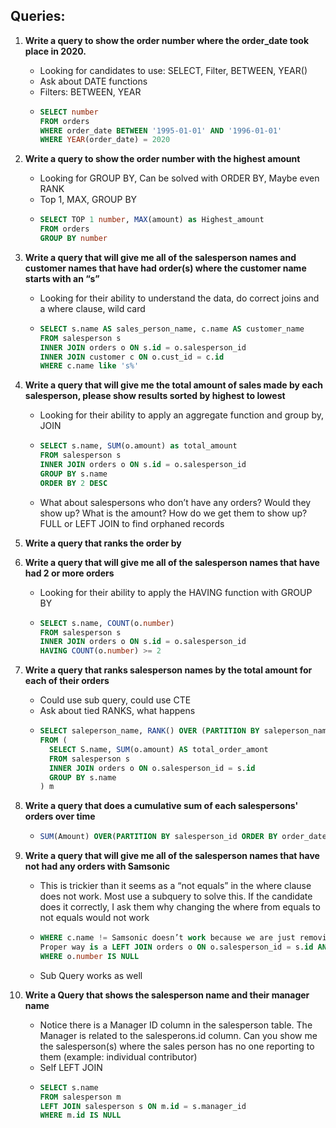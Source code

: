 
## Queries:

1. **Write a query to show the order number where the order_date took place in 2020.**
   - Looking for candidates to use: SELECT, Filter, BETWEEN, YEAR()
   - Ask about DATE functions
   - Filters: BETWEEN, YEAR
   - ```sql
     SELECT number
     FROM orders
     WHERE order_date BETWEEN '1995-01-01' AND '1996-01-01'
     WHERE YEAR(order_date) = 2020
     ```

2. **Write a query to show the order number with the highest amount**
   - Looking for GROUP BY, Can be solved with ORDER BY, Maybe even RANK
   - Top 1, MAX, GROUP BY
   - ```sql
     SELECT TOP 1 number, MAX(amount) as Highest_amount
     FROM orders
     GROUP BY number
     ```

3. **Write a query that will give me all of the salesperson names and customer names that have had order(s) where the customer name starts with an “s”**
   - Looking for their ability to understand the data, do correct joins and a where clause, wild card
   - ```sql
     SELECT s.name AS sales_person_name, c.name AS customer_name
     FROM salesperson s
     INNER JOIN orders o ON s.id = o.salesperson_id
     INNER JOIN customer c ON o.cust_id = c.id
     WHERE c.name like 's%'
     ```

4. **Write a query that will give me the total amount of sales made by each salesperson, please show results sorted by highest to lowest**
   - Looking for their ability to apply an aggregate function and group by, JOIN
   - ```sql
     SELECT s.name, SUM(o.amount) as total_amount
     FROM salesperson s
     INNER JOIN orders o ON s.id = o.salesperson_id
     GROUP BY s.name
     ORDER BY 2 DESC
     ```
   - What about salespersons who don’t have any orders? Would they show up? What is the amount? How do we get them to show up? FULL or LEFT JOIN to find orphaned records

5. **Write a query that ranks the order by**

6. **Write a query that will give me all of the salesperson names that have had 2 or more orders**
   - Looking for their ability to apply the HAVING function with GROUP BY
   - ```sql
     SELECT s.name, COUNT(o.number)
     FROM salesperson s
     INNER JOIN orders o ON s.id = o.salesperson_id
     HAVING COUNT(o.number) >= 2
     ```

7. **Write a query that ranks salesperson names by the total amount for each of their orders**
   - Could use sub query, could use CTE
   - Ask about tied RANKS, what happens
   - ```sql
     SELECT saleperson_name, RANK() OVER (PARTITION BY saleperson_name ORDER BY total_order_amont DESC) as rank
     FROM (
       SELECT S.name, SUM(o.amount) AS total_order_amont
       FROM salesperson s
       INNER JOIN orders o ON o.salesperson_id = s.id
       GROUP BY s.name
     ) m
     ```

8. **Write a query that does a cumulative sum of each salespersons' orders over time**
   - ```sql
     SUM(Amount) OVER(PARTITION BY salesperson_id ORDER BY order_date RANGE UNBOUNDED PRECEDING)
     ```

9. **Write a query that will give me all of the salesperson names that have not had any orders with Samsonic**
   - This is trickier than it seems as a “not equals” in the where clause does not work. Most use a subquery to solve this. If the candidate does it correctly, I ask them why changing the where from equals to not equals would not work
   - ```sql
     WHERE c.name != Samsonic doesn’t work because we are just removing samsonic rows.
     Proper way is a LEFT JOIN orders o ON o.salesperson_id = s.id AND customer_id = 4 —samsonic
     WHERE o.number IS NULL
     ```
   - Sub Query works as well

10. **Write a Query that shows the salesperson name and their manager name**
    - Notice there is a Manager ID column in the salesperson table. The Manager is related to the salesperons.id column. Can you show me the salesperson(s) where the sales person has no one reporting to them (example: individual contributor)
    - Self LEFT JOIN
    - ```sql
      SELECT s.name
      FROM salesperson m
      LEFT JOIN salesperson s ON m.id = s.manager_id
      WHERE m.id IS NULL
      ```
